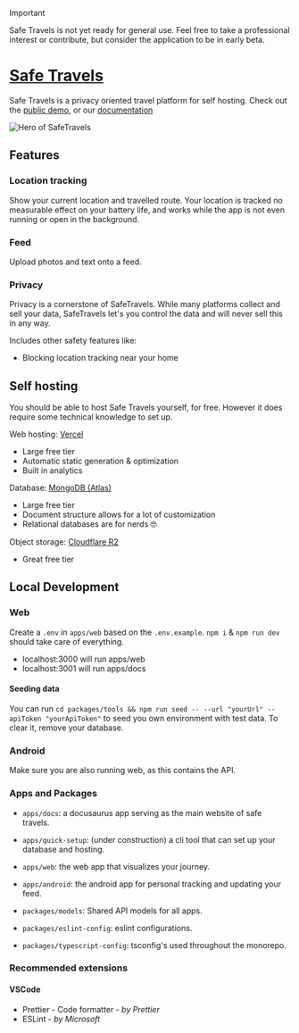 > [!IMPORTANT]
> Safe Travels is not yet ready for general use.
> Feel free to take a professional interest or contribute, but consider the application to be in early beta.

# [Safe Travels](https://safe-travels.app)

Safe Travels is a privacy oriented travel platform for self hosting. Check out the [public demo](https://travels.stijndeligt.com), or our [documentation](https:safe-travels.app/docs)

![Hero of SafeTravels](https://raw.githubusercontent.com/tea-lover-418/safe-travels/refs/heads/main/public/github_hero.png)

## Features

### Location tracking

Show your current location and travelled route. Your location is tracked no measurable effect on your battery life, and works while the app is not even running or open in the background.

### Feed

Upload photos and text onto a feed.

### Privacy

Privacy is a cornerstone of SafeTravels. While many platforms collect and sell your data, SafeTravels let's you control the data and will never sell this in any way.

Includes other safety features like:

- Blocking location tracking near your home

## Self hosting

You should be able to host Safe Travels yourself, for free. However it does require some technical knowledge to set up.

Web hosting: [Vercel](https://vercel.com)

- Large free tier
- Automatic static generation & optimization
- Built in analytics

Database: [MongoDB (Atlas)](https://www.mongodb.com/products/platform/atlas-database)

- Large free tier
- Document structure allows for a lot of customization
- Relational databases are for nerds 🤓

Object storage: [Cloudflare R2](https://developers.cloudflare.com/r2/pricing/)

- Great free tier

## Local Development

### Web

Create a `.env` in `apps/web` based on the `.env.example`.
`npm i` & `npm run dev` should take care of everything.

- localhost:3000 will run apps/web
- localhost:3001 will run apps/docs

#### Seeding data

You can run `cd packages/tools && npm run seed -- --url "yourUrl" --apiToken "yourApiToken"` to seed you own environment with test data. To clear it, remove your database.

### Android

Make sure you are also running web, as this contains the API.

### Apps and Packages

- `apps/docs`: a docusaurus app serving as the main website of safe travels.
- `apps/quick-setup`: (under construction) a cli tool that can set up your database and hosting.
- `apps/web`: the web app that visualizes your journey.
- `apps/android`: the android app for personal tracking and updating your feed.

- `packages/models`: Shared API models for all apps.
- `packages/eslint-config`: eslint configurations.
- `packages/typescript-config`: tsconfig's used throughout the monorepo.

### Recommended extensions

#### VSCode

- Prettier - Code formatter - _by Prettier_
- ESLint - _by Microsoft_
